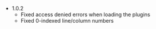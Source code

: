 * 1.0.2
	- Fixed access denied errors when loading the plugins
	- Fixed 0-indexed line/column numbers
